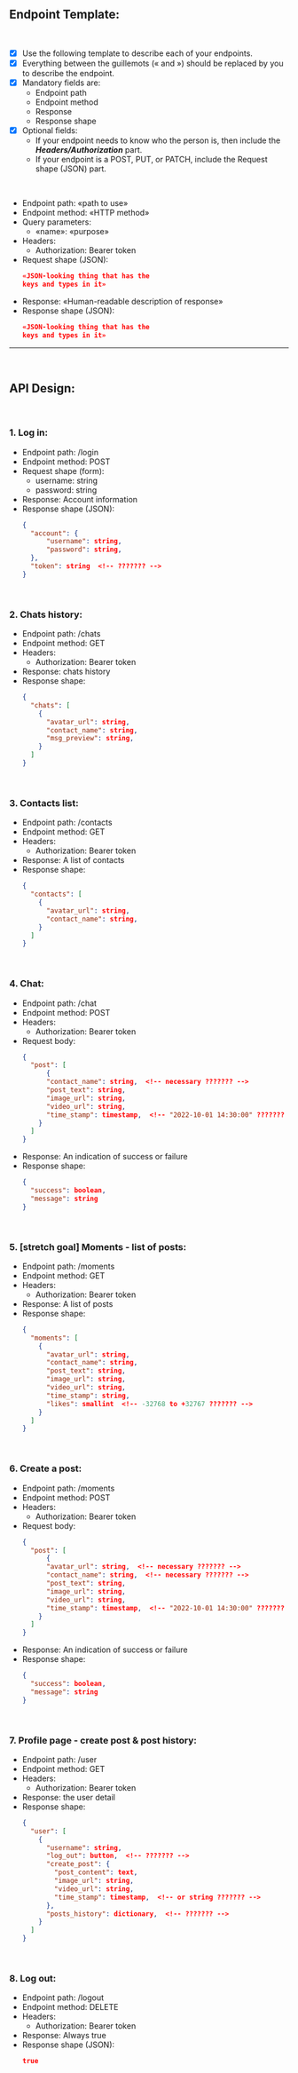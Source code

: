 ## Endpoint Template:

<br>

- [x] Use the following template to describe each of your endpoints.
- [x] Everything between the guillemots (« and ») should be replaced by you to describe the endpoint.
- [x] Mandatory fields are:
  - Endpoint path
  - Endpoint method
  - Response
  - Response shape
- [x] Optional fields:
  - If your endpoint needs to know who the person is, then include the **_Headers/Authorization_** part.
  - If your endpoint is a POST, PUT, or PATCH, include the Request shape (JSON) part.

<br>

- Endpoint path: «path to use»
- Endpoint method: «HTTP method»
- Query parameters:
  - «name»: «purpose»
- Headers:
  - Authorization: Bearer token
- Request shape (JSON):
  ```json
  «JSON-looking thing that has the
  keys and types in it»
  ```
- Response: «Human-readable description
  of response»
- Response shape (JSON):
  ```json
  «JSON-looking thing that has the
  keys and types in it»
  ```

---

<br>

## API Design:

<br>

### 1. Log in:

- Endpoint path: /login
- Endpoint method: POST
- Request shape (form):
  - username: string
  - password: string
- Response: Account information
- Response shape (JSON):
  ```json
  {
    "account": {
        "username": string,
        "password": string,
    },
    "token": string  <!-- ??????? -->
  }
  ```

<br>

### 2. Chats history:

- Endpoint path: /chats
- Endpoint method: GET
- Headers:
  - Authorization: Bearer token
- Response: chats history
- Response shape:
  ```json
  {
    "chats": [
      {
        "avatar_url": string,
        "contact_name": string,
        "msg_preview": string,
      }
    ]
  }
  ```

<br>

### 3. Contacts list:

- Endpoint path: /contacts
- Endpoint method: GET
- Headers:
  - Authorization: Bearer token
- Response: A list of contacts
- Response shape:
  ```json
  {
    "contacts": [
      {
        "avatar_url": string,
        "contact_name": string,
      }
    ]
  }
  ```

<br>

### 4. Chat:

- Endpoint path: /chat
- Endpoint method: POST
- Headers:
  - Authorization: Bearer token
- Request body:
  ```json
  {
    "post": [
        {
        "contact_name": string,  <!-- necessary ??????? -->
        "post_text": string,
        "image_url": string,
        "video_url": string,
        "time_stamp": timestamp,  <!-- "2022-10-01 14:30:00" ??????? -->
      }
    ]
  }
  ```
- Response: An indication of success or failure
- Response shape:
  ```json
  {
    "success": boolean,
    "message": string
  }
  ```

<br>

### 5. [stretch goal] Moments - list of posts:

- Endpoint path: /moments
- Endpoint method: GET
- Headers:
  - Authorization: Bearer token
- Response: A list of posts
- Response shape:
  ```json
  {
    "moments": [
      {
        "avatar_url": string,
        "contact_name": string,
        "post_text": string,
        "image_url": string,
        "video_url": string,
        "time_stamp": string,
        "likes": smallint  <!-- -32768 to +32767 ??????? -->
      }
    ]
  }
  ```

<br>

### 6. Create a post:

- Endpoint path: /moments
- Endpoint method: POST
- Headers:
  - Authorization: Bearer token
- Request body:
  ```json
  {
    "post": [
        {
        "avatar_url": string,  <!-- necessary ??????? -->
        "contact_name": string,  <!-- necessary ??????? -->
        "post_text": string,
        "image_url": string,
        "video_url": string,
        "time_stamp": timestamp,  <!-- "2022-10-01 14:30:00" ??????? -->
      }
    ]
  }
  ```
- Response: An indication of success or failure
- Response shape:
  ```json
  {
    "success": boolean,
    "message": string
  }
  ```
  <br>

### 7. Profile page - create post & post history:

- Endpoint path: /user <!-- ??????? -->
- Endpoint method: GET
- Headers:
  - Authorization: Bearer token
- Response: the user detail
- Response shape:
  ```json
  {
    "user": [
      {
        "username": string,
        "log_out": button,  <!-- ??????? -->
        "create_post": {
          "post_content": text,
          "image_url": string,
          "video_url": string,
          "time_stamp": timestamp,  <!-- or string ??????? -->
        },
        "posts_history": dictionary,  <!-- ??????? -->
      }
    ]
  }
  ```

<br>

### 8. Log out:

- Endpoint path: /logout
- Endpoint method: DELETE
- Headers:
  - Authorization: Bearer token
- Response: Always true
- Response shape (JSON):
  ```json
  true
  ```
